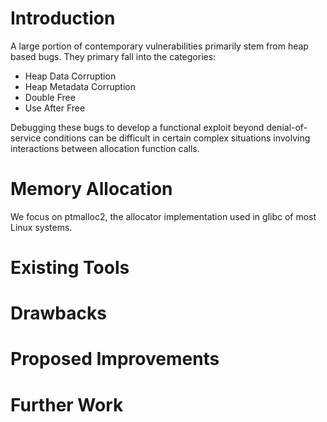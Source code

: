 # Introduction

A large portion of contemporary vulnerabilities primarily stem from heap based
bugs. They primary fall into the categories:

- Heap Data Corruption
- Heap Metadata Corruption
- Double Free
- Use After Free

Debugging these bugs to develop a functional exploit beyond denial-of-service
conditions can be difficult in certain complex situations involving interactions
between allocation function calls.

# Memory Allocation

We focus on ptmalloc2, the allocator implementation used in glibc of most Linux
systems.

# Existing Tools

# Drawbacks

# Proposed Improvements

# Further Work


